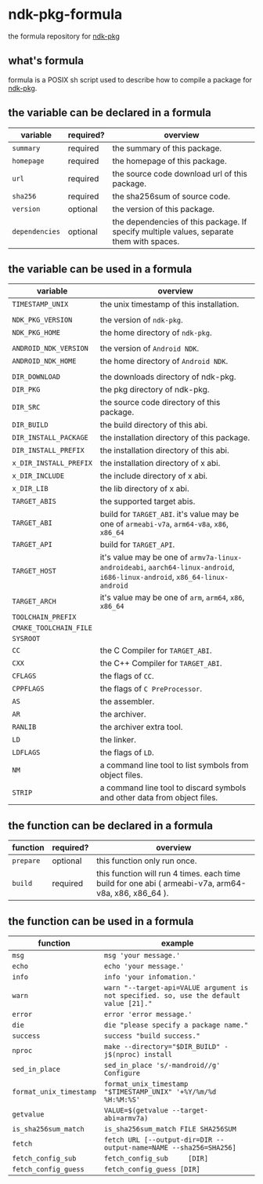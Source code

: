 # ndk-pkg-formula
the formula repository for [ndk-pkg](https://github.com/leleliu008/ndk-pkg)

## what's formula
formula is a POSIX sh script used to describe how to compile a package for [ndk-pkg](https://github.com/leleliu008/ndk-pkg).

## the variable can be declared in a formula
|variable|required?|overview|
|-|-|-|
|`summary`|required|the summary of this package.|
|`homepage`|required|the homepage of this package.|
|`url`|required|the source code download url of this package.|
|`sha256`|required|the sha256sum of source code.|
|`version`|optional|the version of this package.|
|`dependencies`|optional|the dependencies of this package. If specify multiple values, separate them with spaces.|

## the variable can be used in a formula
|variable|overview|
|-|-|
|`TIMESTAMP_UNIX`|the unix timestamp of this installation.|
|||
|`NDK_PKG_VERSION`|the version of `ndk-pkg`.|
|`NDK_PKG_HOME`|the home directory of `ndk-pkg`.|
|||
|`ANDROID_NDK_VERSION`|the version of `Android NDK`.|
|`ANDROID_NDK_HOME`|the home directory of `Android NDK`.|
|||
|`DIR_DOWNLOAD`|the downloads directory of ndk-pkg.|
|`DIR_PKG`|the pkg directory of ndk-pkg.|
|`DIR_SRC`|the source code directory of this package.|
|`DIR_BUILD`|the build directory of this abi.|
|`DIR_INSTALL_PACKAGE`|the installation directory of this package.|
|`DIR_INSTALL_PREFIX`|the installation directory of this abi.|
|`x_DIR_INSTALL_PREFIX`|the installation directory of x abi.|
|`x_DIR_INCLUDE`|the include directory of x abi.|
|`x_DIR_LIB`|the lib directory of x abi.|
|`TARGET_ABIS`|the supported target abis.|
|`TARGET_ABI`|build for `TARGET_ABI`. it's value may be one of `armeabi-v7a`, `arm64-v8a`, `x86`, `x86_64`|
|`TARGET_API`|build for `TARGET_API`.|
|`TARGET_HOST`|it's value may be one of `armv7a-linux-androideabi`, `aarch64-linux-android`, `i686-linux-android`, `x86_64-linux-android`|
|`TARGET_ARCH`|it's value may be one of `arm`, `arm64`, `x86`, `x86_64`|
|`TOOLCHAIN_PREFIX`||
|`CMAKE_TOOLCHAIN_FILE`||
|`SYSROOT`||
|`CC`|the C Compiler for `TARGET_ABI`.|
|`CXX`|the C++ Compiler for `TARGET_ABI`.|
|`CFLAGS`|the flags of `CC`.|
|`CPPFLAGS`|the flags of `C PreProcessor`.|
|`AS`|the assembler.|
|`AR`|the archiver.|
|`RANLIB`|the archiver extra tool.|
|`LD`|the linker.|
|`LDFLAGS`|the flags of `LD`.|
|`NM`|a command line tool to list symbols from object files.|
|`STRIP`|a command line tool to discard symbols and other data from object files.|

## the function can be declared in a formula
|function|required?|overview|
|-|-|-|
|`prepare`|optional|this function only run once.|
|`build`|required|this function will run 4 times. each time build for one abi ( armeabi-v7a, arm64-v8a, x86, x86_64 ).|

## the function can be used in a formula
|function|example|
|-|-|
|`msg`|`msg 'your message.'`|
|`echo`|`echo 'your message.'`|
|`info`|`info 'your infomation.'`|
|`warn`|`warn "--target-api=VALUE argument is not specified. so, use the default value [21]."`|
|`error`|`error 'error message.'`|
|`die`|`die "please specify a package name."`|
|`success`|`success "build success."`|
|`nproc`|`make --directory="$DIR_BUILD" -j$(nproc) install`|
|`sed_in_place`|`sed_in_place 's/-mandroid//g' Configure`|
|`format_unix_timestamp`|`format_unix_timestamp "$TIMESTAMP_UNIX" '+%Y/%m/%d %H:%M:%S'`|
|`getvalue`|`VALUE=$(getvalue --target-abi=armv7a)`|
|`is_sha256sum_match`|`is_sha256sum_match FILE SHA256SUM`|
|`fetch`|`fetch URL [--output-dir=DIR --output-name=NAME --sha256=SHA256]`|
|`fetch_config_sub`|`fetch_config_sub     [DIR]`|
|`fetch_config_guess`|`fetch_config_guess [DIR]`|
